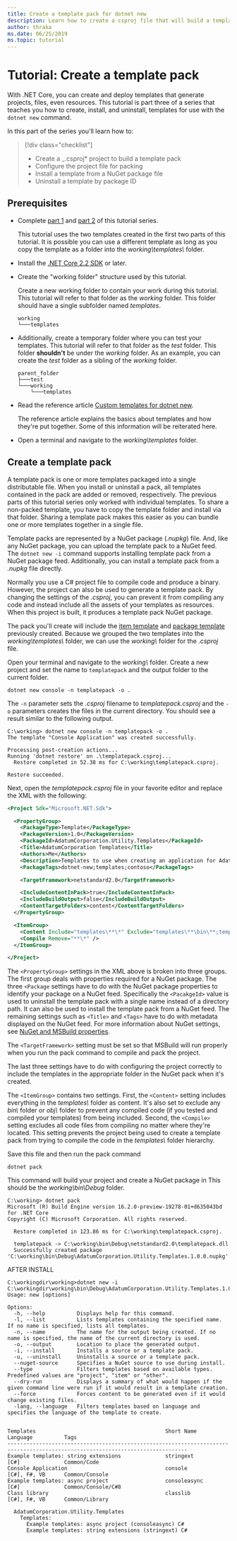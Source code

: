 ```yaml
---
title: Create a template pack for dotnet new
description: Learn how to create a csproj file that will build a template pack for the dotnet new command.
author: thraka
ms.date: 06/25/2019
ms.topic: tutorial
---
```


# Tutorial: Create a template pack

With .NET Core, you can create and deploy templates that generate projects, files, even resources. This tutorial is part three of a series that teaches you how to create, install, and uninstall, templates for use with the `dotnet new` command.

In this part of the series you'll learn how to:

> [!div class="checklist"]
> * Create a _.csproj* project to build a template pack
> * Configure the project file for packing
> * Install a template from a NuGet package file
> * Uninstall a template by package ID

## Prerequisites

* Complete [part 1](create-item-template.md) and [part 2](create-project-template.md) of this tutorial series.

  This tutorial uses the two templates created in the first two parts of this tutorial. It is possible you can use a different template as long as you copy the template as a folder into the _working\templates\\_ folder.

* Install the [.NET Core 2.2 SDK](https://www.microsoft.com/net/core) or later.

* Create the "working folder" structure used by this tutorial.

  Create a new working folder to contain your work during this tutorial. This tutorial will refer to that folder as the _working_ folder. This folder should have a single subfolder named _templates_.

  ```console
  working
  └───templates
  ```

* Additionally, create a temporary folder where you can test your templates. This tutorial will refer to that folder as the _test_ folder. This folder **shouldn't** be under the _working_ folder. As an example, you can create the _test_ folder as a sibling of the _working_ folder.

  ```console
  parent_folder
  ├───test
  └───working
      └───templates
  ```

* Read the reference article [Custom templates for dotnet new](../tools/custom-templates.md).

  The reference article explains the basics about templates and how they're put together. Some of this information will be reiterated here.

* Open a terminal and navigate to the _working\templates_ folder.

## Create a template pack

A template pack is one or more templates packaged into a single distributable file. When you install or uninstall a pack, all templates contained in the pack are added or removed, respectively. The previous parts of this tutorial series only worked with individual templates. To share a non-packed template, you have to copy the template folder and install via that folder. Sharing a template pack makes this easier as you can bundle one or more templates together in a single file.

Template packs are represented by a NuGet package (_.nupkg_) file. And, like any NuGet package, you can upload the template pack to a NuGet feed. The `dotnet new -i` command supports installing template pack from a NuGet package feed. Additionally, you can install a template pack from a _.nupkg_ file directly.

Normally you use a C# project file to compile code and produce a binary. However, the project can also be used to generate a template pack. By changing the settings of the _.csproj_, you can prevent it from compiling any code and instead include all the assets of your templates as resources. When this project is built, it produces a template pack NuGet package.

The pack you'll create will include the [item template](#create-an-item-template) and [package template](#create-a-project-template) previously created. Because we grouped the two templates into the _working\templates\\_ folder, we can use the _working\\_ folder for the _.csproj_ file.

Open your terminal and navigate to the _working\\_ folder. Create a new project and set the name to `templatepack` and the output folder to the current folder.

```console
dotnet new console -n templatepack -o .
```

The `-n` parameter sets the _.csproj_ filename to _templatepack.csproj_ and the `-o` parameters creates the files in the current directory. You should see a result similar to the following output.

```console
C:\working> dotnet new console -n templatepack -o .
The template "Console Application" was created successfully.

Processing post-creation actions...
Running 'dotnet restore' on .\templatepack.csproj...
  Restore completed in 52.38 ms for C:\working\templatepack.csproj.

Restore succeeded.
```

Next, open the _templatepack.csproj_ file in your favorite editor and replace the XML with the following:

```xml
<Project Sdk="Microsoft.NET.Sdk">

  <PropertyGroup>
    <PackageType>Template</PackageType>
    <PackageVersion>1.0</PackageVersion>
    <PackageId>AdatumCorporation.Utility.Templates</PackageId>
    <Title>AdatumCorporation Templates</Title>
    <Authors>Me</Authors>
    <Description>Templates to use when creating an application for Adatum Corporation.</Description>
    <PackageTags>dotnet-new;templates;contoso</PackageTags>

    <TargetFramework>netstandard2.0</TargetFramework>

    <IncludeContentInPack>true</IncludeContentInPack>
    <IncludeBuildOutput>false</IncludeBuildOutput>
    <ContentTargetFolders>content</ContentTargetFolders>
  </PropertyGroup>

  <ItemGroup>
    <Content Include="templates\**\*" Exclude="templates\**\bin\**;templates\**\obj\**" />
    <Compile Remove="**\*" />
  </ItemGroup>

</Project>
```

The `<PropertyGroup>` settings in the XML above is broken into three groups. The first group deals with properties required for a NuGet package. The three `<Package` settings have to do with the NuGet package properties to identify your package on a NuGet feed. Specifically the `<PacakgeId>` value is used to uninstall the template pack with a single name instead of a directory path. It can also be used to install the template pack from a NuGet feed. The remaining settings such as `<Title>` and `<Tags>` have to do with metadata displayed on the NuGet feed. For more information about NuGet settings, see [NuGet and MSBuild properties](/nuget/reference/msbuild-targets).

The `<TargetFramework>` setting must be set so that MSBuild will run properly when you run the pack command to compile and pack the project.

The last three settings have to do with configuring the project correctly to include the templates in the appropriate folder in the NuGet pack when it's created.

The `<ItemGroup>` contains two settings. First, the `<Content>` setting includes everything in the _templates\\_ folder as content. It's also set to exclude any _bin\\_ folder or _obj\\_ folder to prevent any compiled code (if you tested and compiled your templates) from being included. Second, the `<Compile>` setting excludes all code files from compiling no matter where they're located. This setting prevents the project being used to create a template pack from trying to compile the code in the _templates\\_ folder hierarchy.

Save this file and then run the pack command

```console
dotnet pack
```

This command will build your project and create a NuGet package in This should be the _working\bin\Debug_ folder.

```console
C:\working> dotnet pack
Microsoft (R) Build Engine version 16.2.0-preview-19278-01+d635043bd for .NET Core
Copyright (C) Microsoft Corporation. All rights reserved.

  Restore completed in 123.86 ms for C:\working\templatepack.csproj.

  templatepack -> C:\working\bin\Debug\netstandard2.0\templatepack.dll
  Successfully created package 'C:\working\bin\Debug\AdatumCorporation.Utility.Templates.1.0.0.nupkg'.
```







AFTER INSTALL

```console
C:\workingdir\working>dotnet new -i C:\workingdir\working\bin\Debug\AdatumCorporation.Utility.Templates.1.0.0.nupkg
Usage: new [options]

Options:
  -h, --help          Displays help for this command.
  -l, --list          Lists templates containing the specified name. If no name is specified, lists all templates.
  -n, --name          The name for the output being created. If no name is specified, the name of the current directory is used.
  -o, --output        Location to place the generated output.
  -i, --install       Installs a source or a template pack.
  -u, --uninstall     Uninstalls a source or a template pack.
  --nuget-source      Specifies a NuGet source to use during install.
  --type              Filters templates based on available types. Predefined values are "project", "item" or "other".
  --dry-run           Displays a summary of what would happen if the given command line were run if it would result in a template creation.
  --force             Forces content to be generated even if it would change existing files.
  -lang, --language   Filters templates based on language and specifies the language of the template to create.


Templates                                         Short Name            Language          Tags
-------------------------------------------------------------------------------------------------------------------------------
Example templates: string extensions              stringext             [C#]              Common/Code
Console Application                               console               [C#], F#, VB      Common/Console
Example templates: async project                  consoleasync          [C#]              Common/Console/C#8
Class library                                     classlib              [C#], F#, VB      Common/Library
```

```console
  AdatumCorporation.Utility.Templates
    Templates:
      Example templates: async project (consoleasync) C#
      Example templates: string extensions (stringext) C#
```



